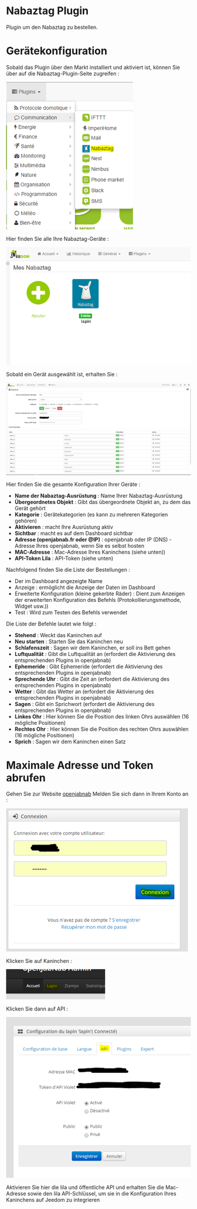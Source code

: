 # Nabaztag Plugin

Plugin um den Nabaztag zu bestellen.

# Gerätekonfiguration 

Sobald das Plugin über den Markt installiert und aktiviert ist, können Sie über auf die Nabaztag-Plugin-Seite zugreifen :

![nabaztag1](../images/nabaztag1.png)

Hier finden Sie alle Ihre Nabaztag-Geräte :

![nabaztag2](../images/nabaztag2.png)

Sobald ein Gerät ausgewählt ist, erhalten Sie :

![nabaztag3](../images/nabaztag3.png)

Hier finden Sie die gesamte Konfiguration Ihrer Geräte :

-   **Name der Nabaztag-Ausrüstung** : Name Ihrer Nabaztag-Ausrüstung
-   **Übergeordnetes Objekt** : Gibt das übergeordnete Objekt an, zu dem das Gerät gehört
-   **Kategorie** : Gerätekategorien (es kann zu mehreren Kategorien gehören)
-   **Aktivieren** : macht Ihre Ausrüstung aktiv
-   **Sichtbar** : macht es auf dem Dashboard sichtbar
-   **Adresse (openjabnab.fr oder @IP)** : openjabnab oder IP (DNS) -Adresse Ihres openjabnab, wenn Sie es selbst hosten
-   **MAC-Adresse** : Mac-Adresse Ihres Kaninchens (siehe unten))
-   **API-Token Lila** : API-Token (siehe unten)

Nachfolgend finden Sie die Liste der Bestellungen :

-   Der im Dashboard angezeigte Name
-   Anzeige : ermöglicht die Anzeige der Daten im Dashboard
-   Erweiterte Konfiguration (kleine gekerbte Räder) : Dient zum Anzeigen der erweiterten Konfiguration des Befehls (Protokollierungsmethode, Widget usw.))
-   Test : Wird zum Testen des Befehls verwendet

Die Liste der Befehle lautet wie folgt :

-   **Stehend** : Weckt das Kaninchen auf
-   **Neu starten** : Starten Sie das Kaninchen neu
-   **Schlafenszeit** : Sagen wir dem Kaninchen, er soll ins Bett gehen
-   **Luftqualität** : Gibt die Luftqualität an (erfordert die Aktivierung des entsprechenden Plugins in openjabnab)
-   **Ephemeride** : Gibt Ephemeride (erfordert die Aktivierung des entsprechenden Plugins in openjabnab)
-   **Sprechende Uhr** : Gibt die Zeit an (erfordert die Aktivierung des entsprechenden Plugins in openjabnab)
-   **Wetter** : Gibt das Wetter an (erfordert die Aktivierung des entsprechenden Plugins in openjabnab)
-   **Sagen** : Gibt ein Sprichwort (erfordert die Aktivierung des entsprechenden Plugins in openjabnab)
-   **Linkes Ohr** : Hier können Sie die Position des linken Ohrs auswählen (16 mögliche Positionen)
-   **Rechtes Ohr** : Hier können Sie die Position des rechten Ohrs auswählen (16 mögliche Positionen)
-   **Sprich** : Sagen wir dem Kaninchen einen Satz

# Maximale Adresse und Token abrufen 

Gehen Sie zur Website [openjabnab](http://openjabnab.fr/ojn_admin/index.php) Melden Sie sich dann in Ihrem Konto an :

![nabaztag4](../images/nabaztag4.png)

Klicken Sie auf Kaninchen :

![nabaztag5](../images/nabaztag5.png)

Klicken Sie dann auf API :

![nabaztag6](../images/nabaztag6.png)

Aktivieren Sie hier die lila und öffentliche API und erhalten Sie die Mac-Adresse sowie den lila API-Schlüssel, um sie in die Konfiguration Ihres Kaninchens auf Jeedom zu integrieren

